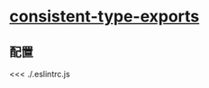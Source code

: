 # [consistent-type-exports](https://typescript-eslint.io/rules/consistent-type-exports)

## 配置

<<< ./.eslintrc.js

